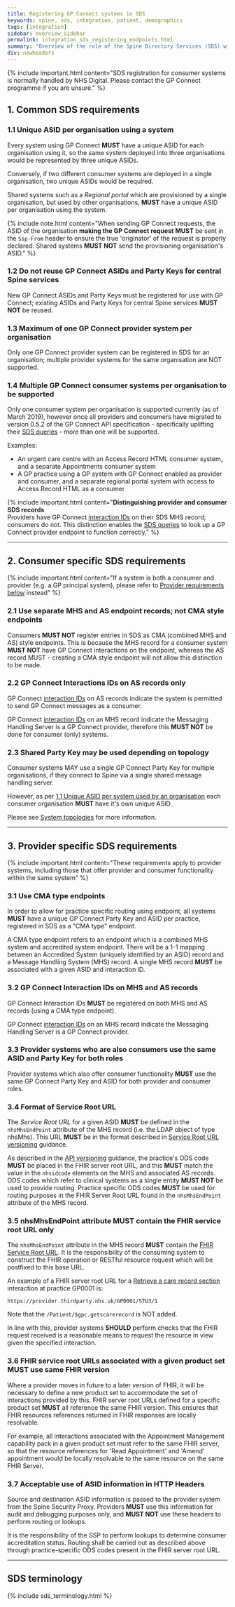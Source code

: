 ```yaml
---
title: Registering GP Connect systems in SDS
keywords: spine, sds, integration, patient, demographics
tags: [integration]
sidebar: overview_sidebar
permalink: integration_sds_registering_endpoints.html
summary: "Overview of the role of the Spine Directory Services (SDS) within GP Connect"
div: newheaders
---
```


{% include important.html content="SDS registration for consumer systems is normally handled by NHS Digital. Please contact the GP Connect programme if you are unsure." %}

## 1. Common SDS requirements ##

### 1.1 Unique ASID per organisation using a system ###

Every system using GP Connect **MUST** have a unique ASID for each organisation using it, so the same system deployed into three organisations would be represented by three unique ASIDs.

Conversely, if two different consumer systems are deployed in a single organisation, two unique ASIDs would be required.

Shared systems such as a *Regional portal* which are provisioned by a single organisation, but used by other organisations, **MUST** have a unique ASID per organisation using the system.

{% include note.html content="When sending GP Connect requests, the ASID of the organisation **making the GP Connect request** **MUST** be sent in the `Ssp-From` header to ensure the true 'originator' of the request is properly declared. Shared systems **MUST NOT** send the provisioning organisation's ASID." %}

### 1.2 Do not reuse GP Connect ASIDs and Party Keys for central Spine services ###

New GP Connect ASIDs and Party Keys must be registered for use with GP Connect; existing ASIDs and Party Keys for central Spine services **MUST NOT** be reused.

### 1.3 Maximum of one GP Connect provider system per organisation ###

Only one GP Connect provider system can be registered in SDS for an organisation; multiple provider systems for the same organisation are NOT supported.

### 1.4 Multiple GP Connect consumer systems per organisation to be supported ###

Only one consumer system per organisation is supported currently (as of March 2019), however once all providers and consumers have migrated to version 0.5.2 of the GP Connect API specification - specifically uplifting their [SDS queries](integration_spine_directory_service.html) - more than one will be supported.

Examples:

- An urgent care centre with an Access Record HTML consumer system, and a separate Appointments consumer system
- A GP practice using a GP system with GP Connect enabled as provider and consumer, and a separate regional portal system with access to Access Record HTML as a consumer

{% include important.html content="**Distinguishing provider and consumer SDS records**<br/>
Providers have GP Connect [interaction IDs](integration_interaction_ids.html) on their SDS MHS record; consumers do not.  This distinction enables the [SDS queries](integration_spine_directory_service.html) to look up a GP Connect provider endpoint to function correctly." %}

---

## 2. Consumer specific SDS requirements ##

{% include important.html content="If a system is both a consumer and provider (e.g. a GP principal system), please refer to [Provider requirements below](#3-provider-specific-sds-requirements) instead" %}

### 2.1 Use separate MHS and AS endpoint records; not CMA style endpoints ###

Consumers **MUST NOT** register entries in SDS as CMA (combined MHS and AS) style endpoints.  This is because the MHS record for a consumer system **MUST NOT** have GP Connect interactions on the endpoint, whereas the AS record MUST - creating a CMA style endpoint will not allow this distinction to be made.

### 2.2 GP Connect Interactions IDs on AS records only ###

GP Connect [interaction IDs](integration_interaction_ids.html) on AS records indicate the system is permitted to send GP Connect messages as a consumer.

GP Connect [interaction IDs](integration_interaction_ids.html) on an MHS record indicate the Messaging Handling Server is a GP Connect provider, therefore this **MUST NOT** be done for consumer (only) systems.

### 2.3 Shared Party Key may be used depending on topology ##

Consumer systems MAY use a single GP Connect Party Key for multiple organisations, if they connect to Spine via a single shared message handling server.

However, as per [1.1 Unique ASID per system used by an organisation](#11-unique-asid-per-system-used-by-an-organisation) each consumer organisation **MUST** have it's own unique ASID.

Please see [System topologies](integration_system_topologies.html) for more information.

---

## 3. Provider specific SDS requirements ##

{% include important.html content="These requirements apply to provider systems, including those that offer provider and consumer functionality within the same system" %}

### 3.1 Use CMA type endpoints ###

In order to allow for practice specific routing using endpoint, all systems **MUST** have a unique GP Connect Party Key and ASID per practice, registered in SDS as a "CMA type" endpoint.

A CMA type endpoint refers to an endpoint which is a combined MHS system and accredited system endpoint. There will be a 1-1 mapping between an Accredited System (uniquely identified by an ASID) record and a Message Handling System (MHS) record. A single MHS record **MUST** be associated with a given ASID and interaction ID.

### 3.2 GP Connect Interaction IDs on MHS and AS records  ###

GP Connect Interaction IDs **MUST** be registered on both MHS and AS records (using a CMA type endpoint).

GP Connect [interaction IDs](integration_interaction_ids.html) on an MHS record indicate the Messaging Handling Server is a GP Connect provider.

### 3.3 Provider systems who are also consumers use the same ASID and Party Key for both roles ###

Provider systems which also offer consumer functionality **MUST** use the same GP Connect Party Key and ASID for both provider and consumer roles.

### 3.4 Format of Service Root URL ###

The *Service Root URL* for a given ASID **MUST** be defined in the `nhsMhsEndPoint` attribute of the MHS record (i.e. the LDAP object of type nhsMhs). This URL **MUST** be in the format described in [Service Root URL versioning](development_general_api_guidance.html#service-root-url) guidance.

As described in the [API versioning](development_general_api_guidance.html#fhir-api-versioning) guidance, the practice's ODS code  **MUST** be placed in the FHIR server root URL, and this **MUST** match the value in the `nhsidcode` elements on the MHS and associated AS records.  ODS codes which refer to clinical systems as a single entity **MUST NOT** be used to provide routing. Practice specific ODS codes **MUST** be used for routing purposes in the FHIR Server Root URL found in the `nhsMhsEndPoint` attribute of the MHS record.

### 3.5 nhsMhsEndPoint attribute **MUST** contain the FHIR service root URL only ###

The `nhsMhsEndPoint` attribute in the MHS record **MUST** contain the [FHIR Service Root URL](development_general_api_guidance.html#service-root-url). It is the responsibility of the consuming system to construct the FHIR operation or RESTful resource request which will be postfixed to this base URL.

An example of a FHIR server root URL for a [Retrieve a care record section](accessrecord_use_case_retrieve_a_care_record_section.html) interaction at practice GP0001 is:

`https://provider.thirdparty.nhs.uk/GP0001/STU3/1`

Note that the `/Patient/$gpc.getscarerecord` is NOT added.

In line with this, provider systems **SHOULD** perform checks that the FHIR request received is a reasonable means to request the resource in view given the specified interaction. 

### 3.6 FHIR service root URLs associated with a given product set **MUST** use same FHIR version ###

Where a provider moves in future to a later version of FHIR, it will be necessary to define a new product set to accommodate the set of interactions provided by this. FHIR server root URLs defined for a specific product set **MUST** all reference the same FHIR version. This ensures that FHIR resources references returned in FHIR responses are locally resolvable. 

For example, all interactions associated with the Appointment Management capability pack in a given product set must refer to the same FHIR server, so that the resource references for 'Read Appointment' and 'Amend' appointment would be locally resolvable to the same resource on the same FHIR Server. 

### 3.7 Acceptable use of ASID information in HTTP Headers ###

Source and destination ASID information is passed to the provider system from the Spine Security Proxy. Providers **MUST** use this information for audit and debugging purposes only, and **MUST NOT** use these headers to perform routing or lookups. 

It is the responsibility of the SSP to perform lookups to determine consumer accreditation status. Routing shall be carried out as described above through practice-specific ODS codes present in the FHIR server root URL. 


---

## SDS terminology ##

{% include sds_terminology.html %}
